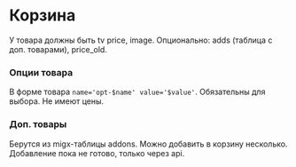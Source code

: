 # Корзина

У товара должны быть tv price, image. Опционально: adds (таблица с доп. товарами), price_old.

### Опции товара
В форме товара `name='opt-$name' value='$value'`. Обязательны для выбора. Не имеют цены.


### Доп. товары
Берутся из migx-таблицы addons. Можно добавить в корзину несколько. Добавление пока не готово, только через api.


